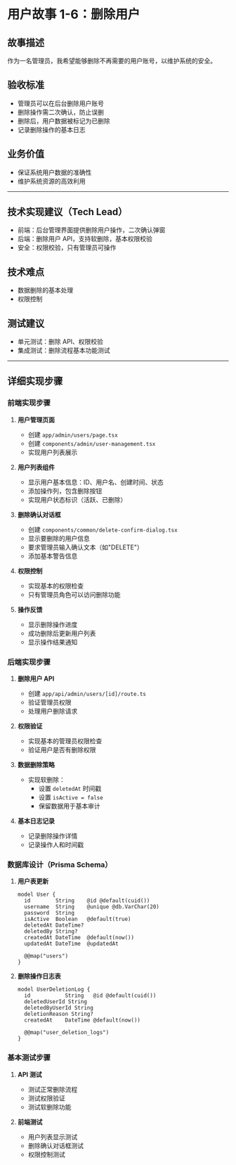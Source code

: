 # 用户故事 1-6：删除用户

## 故事描述

作为一名管理员，我希望能够删除不再需要的用户账号，以维护系统的安全。

## 验收标准

- 管理员可以在后台删除用户账号
- 删除操作需二次确认，防止误删
- 删除后，用户数据被标记为已删除
- 记录删除操作的基本日志

## 业务价值

- 保证系统用户数据的准确性
- 维护系统资源的高效利用

---

## 技术实现建议（Tech Lead）

- 前端：后台管理界面提供删除用户操作，二次确认弹窗
- 后端：删除用户 API，支持软删除，基本权限校验
- 安全：权限校验，只有管理员可操作

## 技术难点

- 数据删除的基本处理
- 权限控制

## 测试建议

- 单元测试：删除 API、权限校验
- 集成测试：删除流程基本功能测试

---

## 详细实现步骤

### 前端实现步骤

1. **用户管理页面**
   - 创建 `app/admin/users/page.tsx`
   - 创建 `components/admin/user-management.tsx`
   - 实现用户列表展示

2. **用户列表组件**
   - 显示用户基本信息：ID、用户名、创建时间、状态
   - 添加操作列，包含删除按钮
   - 实现用户状态标识（活跃、已删除）

3. **删除确认对话框**
   - 创建 `components/common/delete-confirm-dialog.tsx`
   - 显示要删除的用户信息
   - 要求管理员输入确认文本（如"DELETE"）
   - 添加基本警告信息

4. **权限控制**
   - 实现基本的权限检查
   - 只有管理员角色可以访问删除功能

5. **操作反馈**
   - 显示删除操作进度
   - 成功删除后更新用户列表
   - 显示操作结果通知

### 后端实现步骤

1. **删除用户 API**
   - 创建 `app/api/admin/users/[id]/route.ts`
   - 验证管理员权限
   - 处理用户删除请求

2. **权限验证**
   - 实现基本的管理员权限检查
   - 验证用户是否有删除权限

3. **数据删除策略**
   - 实现软删除：
     - 设置 `deletedAt` 时间戳
     - 设置 `isActive = false`
     - 保留数据用于基本审计

4. **基本日志记录**
   - 记录删除操作详情
   - 记录操作人和时间戳

### 数据库设计（Prisma Schema）

1. **用户表更新**
   ```prisma
   model User {
     id        String    @id @default(cuid())
     username  String    @unique @db.VarChar(20)
     password  String
     isActive  Boolean   @default(true)
     deletedAt DateTime?
     deletedBy String?
     createdAt DateTime  @default(now())
     updatedAt DateTime  @updatedAt
     
     @@map("users")
   }
   ```

2. **删除操作日志表**
   ```prisma
   model UserDeletionLog {
     id           String   @id @default(cuid())
     deletedUserId String
     deletedByUserId String
     deletionReason String?
     createdAt    DateTime @default(now())
     
     @@map("user_deletion_logs")
   }
   ```

### 基本测试步骤

1. **API 测试**
   - 测试正常删除流程
   - 测试权限验证
   - 测试软删除功能

2. **前端测试**
   - 用户列表显示测试
   - 删除确认对话框测试
   - 权限控制测试


